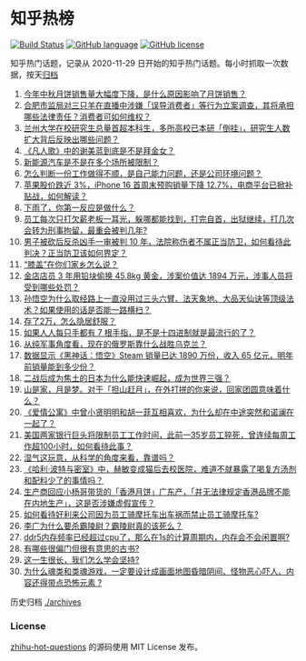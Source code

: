 # 知乎热榜
[![Build Status](https://github.com/ToWeLong/zhihu-hot-questions/workflows/CI/badge.svg)](https://github.com/ToWeLong/zhihu-hot-questions/actions)
[![GitHub language](https://img.shields.io/badge/language-golang-orange.svg)](https://golang.org/)
[![GitHub license](https://img.shields.io/github/license/ToWeLong/zhihu-hot-questions)](https://github.com/ToWeLong/zhihu-hot-questions/blob/main/LICENSE)

知乎热门话题，记录从 2020-11-29 日开始的知乎热门话题。每小时抓取一次数据，按天[归档](./archives)

<!-- BEGIN -->

1. [今年中秋月饼销售量大幅度下降，是什么原因影响了月饼销售？](https://www.zhihu.com/question/666979275)
1. [合肥市监局对三只羊在直播中涉嫌「误导消费者」等行为立案调查，其将承担哪些法律责任？消费者可如何维权？](https://www.zhihu.com/question/667389119)
1. [兰州大学在校研究生总量首超本科生，多所高校已本研「倒挂」，研究生人数扩大背后反映出哪些问题？](https://www.zhihu.com/question/667321668)
1. [《凡人歌》中的谢美蓝到底是不是拜金女？](https://www.zhihu.com/question/666117519)
1. [新能源汽车是不是在多个场所被限制？](https://www.zhihu.com/question/666295015)
1. [怎么判断一份工作做得不顺，是自己能力问题，还是公司环境问题？](https://www.zhihu.com/question/666916624)
1. [苹果股价跌近 3%，iPhone 16 首周末预购销量下降 12.7%，电商平台已掀补贴战，如何解读？](https://www.zhihu.com/question/667379411)
1. [下雨了，你第一反应是做什么？](https://www.zhihu.com/question/662375821)
1. [员工每次只打欠薪老板一耳光，躲哪都能找到，打完自首，出狱继续，打几次会转为刑事拘留，最重会被判几年?](https://www.zhihu.com/question/661147305)
1. [男子被砍后反杀凶手一审被判 10 年，法院称伤者不属正当防卫，如何看待此判决？正当防卫该如何界定？](https://www.zhihu.com/question/667297580)
1. [“膝盖”在你们家乡怎么说？](https://www.zhihu.com/question/661918010)
1. [金店店员 3 年用铅块偷换 45.8kg 黄金，涉案价值达 1894 万元，涉事人员将受到哪些处罚？](https://www.zhihu.com/question/667312547)
1. [孙悟空为什么取经路上一直没用过三头六臂、法天象地、大品天仙诀等顶级法术？如果使用的话是否能一路横扫？](https://www.zhihu.com/question/596192038)
1. [存了2万，怎么隐居舒服？](https://www.zhihu.com/question/666407655)
1. [如果人人每只手都有 7 根手指，是不是十四进制就是最流行的了？](https://www.zhihu.com/question/397602493)
1. [从纯军事角度看，现在的俄罗斯靠什么战胜乌克兰？](https://www.zhihu.com/question/667097209)
1. [数据显示《黑神话：悟空》Steam 销量已达 1890 万份，收入 65 亿元，明年前销量能到多少份？](https://www.zhihu.com/question/667033316)
1. [二战后成为焦土的日本为什么能快速崛起，成为世界三强？](https://www.zhihu.com/question/666370580)
1. [山是家，月是梦。对于「担山赶月」，在外打拼的你来说，回家团圆意味着什么？](https://www.zhihu.com/question/667128912)
1. [《爱情公寓》中曾小贤明明和胡一菲互相喜欢，为什么却在中途突然和诺澜在一起了？](https://www.zhihu.com/question/371857007)
1. [美国两家银行巨头将限制员工工作时间，此前一35岁员工猝死，曾连续每周工作超100小时，如何看待此事？](https://www.zhihu.com/question/667049499)
1. [湿气这玩意，从科学的角度来看，靠谱吗？](https://www.zhihu.com/question/386296912)
1. [《哈利·波特与密室》中，赫敏变成猫后去校医院，难道不就暴露了喝复方汤剂和配料少了的事情吗？](https://www.zhihu.com/question/375965470)
1. [生产商回应小杨哥带货的「香港月饼」广东产，「并无法律规定香港品牌不能在内地生产」，这是否涉嫌虚假宣传？](https://www.zhihu.com/question/667297522)
1. [如何看待好利来公司因为员工骑摩托车出车祸而禁止员工骑摩托车?](https://www.zhihu.com/question/667300828)
1. [李广为什么要杀霸陵尉？霸陵尉真的该死么？](https://www.zhihu.com/question/663374887)
1. [ddr5内存频率已经超过cpu了，那么在1s的计算周期内，内存会不会闲置啊?](https://www.zhihu.com/question/662528954)
1. [有哪些很偏门但很有意思的古书?](https://www.zhihu.com/question/23723336)
1. [这一生很长，我们怎么学会坚持?](https://www.zhihu.com/question/667263119)
1. [为什么魂类和类魂游戏，一定要设计成画面地图昏暗阴间、怪物恶心吓人、内容还得带点恐怖元素 ?](https://www.zhihu.com/question/666589129)

<!-- END -->

历史归档 [./archives](./archives)


### License
[zhihu-hot-questions](https://github.com/towelong/zhihu-hot-questions) 的源码使用 MIT License 发布。